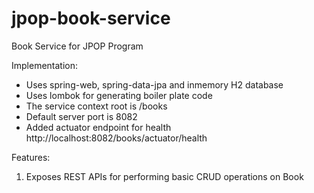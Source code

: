 # jpop-book-service
Book Service for JPOP Program

Implementation: 
- Uses spring-web, spring-data-jpa and inmemory H2 database
- Uses lombok for generating boiler plate code
- The service context root is /books
- Default server port is 8082
- Added actuator endpoint for health http://localhost:8082/books/actuator/health

Features:
1. Exposes REST APIs for performing basic CRUD operations on Book
